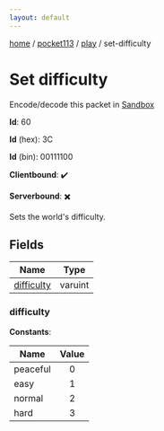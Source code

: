 ```yaml
---
layout: default
---
```


[home](/)  /  [pocket113](/protocol/pocket113)  /  [play](/protocol/pocket113/play)  /  set-difficulty

# Set difficulty

Encode/decode this packet in [Sandbox](../../../sandbox/pocket113#play.set_difficulty)

**Id**: 60

**Id** (hex): 3C

**Id** (bin): 00111100

**Clientbound**: ✔️

**Serverbound**: ✖️

Sets the world's difficulty.

## Fields

Name | Type
---|---
[difficulty](#difficulty) | varuint

### difficulty

**Constants**:

Name | Value
---|:---:
peaceful | 0
easy | 1
normal | 2
hard | 3
